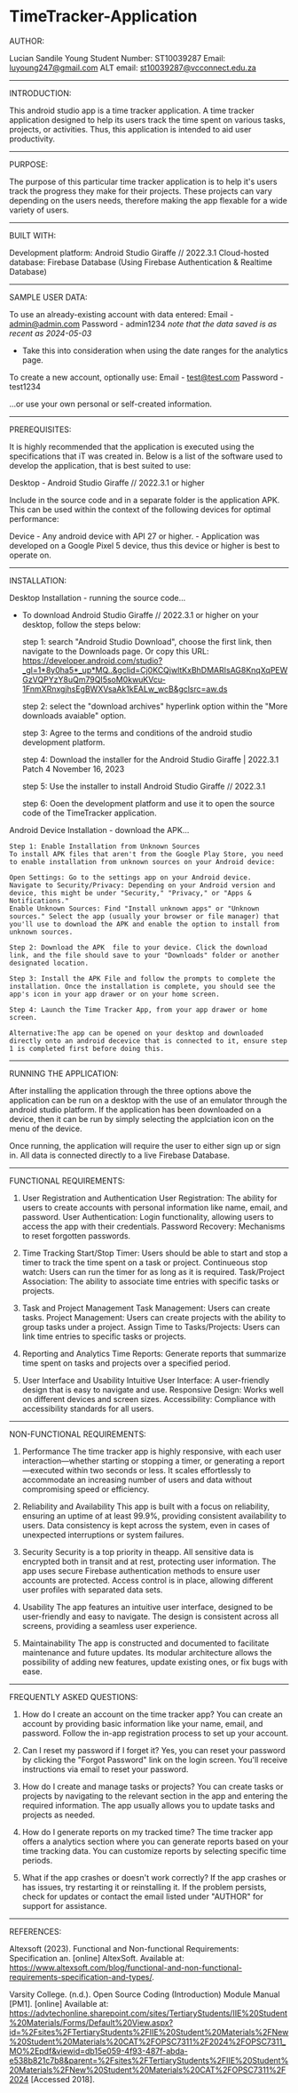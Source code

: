 # TimeTracker-Application

AUTHOR:

Lucian Sandile Young
Student Number: ST10039287
Email: luyoung247@gmail.com
ALT email: st10039287@vcconnect.edu.za

----------------------------------------------------------------------------------------------------
INTRODUCTION:

This android studio app is a time tracker application. A time tracker application designed to help its users track the time spent on various tasks, projects, or activities.
Thus, this application is intended to aid user productivity.

----------------------------------------------------------------------------------------------------
PURPOSE:

The purpose of this particular time tracker application is to help it's users track the progress they make for their projects. These projects can vary depending on the users
needs, therefore making the app flexable for a wide variety of users.

----------------------------------------------------------------------------------------------------
BUILT WITH:

Development platform: Android Studio Giraffe // 2022.3.1
Cloud-hosted database: Firebase Database (Using Firebase Authentication & Realtime Database)

----------------------------------------------------------------------------------------------------
SAMPLE USER DATA:

To use an already-existing account with data entered:
Email - admin@admin.com
Password - admin1234
*note that the data saved is as recent as 2024-05-03*
- Take this into consideration when using the date ranges for the analytics page.

To create a new account, optionally use:
Email - test@test.com
Password - test1234

...or use your own personal or self-created information.

----------------------------------------------------------------------------------------------------
PREREQUISITES:

It is highly recommended that the application is executed using the specifications that iT was created in. Below is a list of the software used to develop the application, that is best suited to use:

Desktop - Android Studio Giraffe // 2022.3.1 or higher

Include in the source code and in a separate folder is the application APK. This can be used within the context of the following devices for optimal performance:

Device  - Any android device with API 27 or higher.
	- Application was developed on a Google Pixel 5 device, thus this device or higher is best to operate on.
 
----------------------------------------------------------------------------------------------------
INSTALLATION:

Desktop Installation - running the source code...
- To download Android Studio Giraffe // 2022.3.1 or higher on your desktop, follow the steps below:

	step 1: search "Android Studio Download", choose the first link, then navigate to the Downloads page. 
	Or copy this URL: https://developer.android.com/studio?_gl=1*8y0ha5*_up*MQ..&gclid=Cj0KCQjwltKxBhDMARIsAG8KnqXqPEWGzVQPYzY8uQm79QI5soM0kwuKVcu-1FnmXRnxgjhsEgBWXVsaAk1kEALw_wcB&gclsrc=aw.ds

	step 2: select the "download archives" hyperlink option within the "More downloads avaiable" option.

	step 3: Agree to the terms and conditions of the android studio development platform.

	step 4: Download the installer for the Android Studio Giraffe | 2022.3.1 Patch 4 November 16, 2023

	step 5: Use the installer to install Android Studio Giraffe // 2022.3.1

	step 6: Ooen the development platform and use it to open the source code of the TimeTracker application.


Android Device Installation - download the APK...

	Step 1: Enable Installation from Unknown Sources
	To install APK files that aren't from the Google Play Store, you need to enable installation from unknown sources on your Android device:

	Open Settings: Go to the settings app on your Android device.
	Navigate to Security/Privacy: Depending on your Android version and device, this might be under "Security," "Privacy," or "Apps & Notifications."
	Enable Unknown Sources: Find "Install unknown apps" or "Unknown sources." Select the app (usually your browser or file manager) that you'll use to download the APK and enable the option to install from unknown sources.

	Step 2: Download the APK  file to your device. Click the download link, and the file should save to your "Downloads" folder or another designated location.

	Step 3: Install the APK File and follow the prompts to complete the installation. Once the installation is complete, you should see the app's icon in your app drawer or on your home screen.

	Step 4: Launch the Time Tracker App, from your app drawer or home screen.
	
	Alternative:The app can be opened on your desktop and downloaded directly onto an android decevice that is connected to it, ensure step 1 is completed first before doing this.
----------------------------------------------------------------------------------------------------
RUNNING THE APPLICATION:

After installing the application through the three options above the application can be run on a desktop with the use of an emulator through the android studio platform.
If the application has been downloaded on a device, then it can be run by simply selecting the applciation icon on the menu of the device.

Once running, the application will require the user to either sign up or sign in. All data is connected directly to a live Firebase Database.

----------------------------------------------------------------------------------------------------
FUNCTIONAL REQUIREMENTS:

1. User Registration and Authentication
	User Registration: The ability for users to create accounts with personal information like name, email, and password.
	User Authentication: Login functionality, allowing users to access the app with their credentials.
	Password Recovery: Mechanisms to reset forgotten passwords.

2. Time Tracking
	Start/Stop Timer: Users should be able to start and stop a timer to track the time spent on a task or project.
	Continueous stop watch: Users can run the timer for as long as it is required.
	Task/Project Association: The ability to associate time entries with specific tasks or projects.

3. Task and Project Management
	Task Management: Users can create tasks.
	Project Management: Users can create projects with the ability to group tasks under a project.
	Assign Time to Tasks/Projects: Users can link time entries to specific tasks or projects.

4. Reporting and Analytics
	Time Reports: Generate reports that summarize time spent on tasks and projects over a specified period.

5. User Interface and Usability
	Intuitive User Interface: A user-friendly design that is easy to navigate and use.
	Responsive Design: Works well on different devices and screen sizes.
	Accessibility: Compliance with accessibility standards for all users.
----------------------------------------------------------------------------------------------------
NON-FUNCTIONAL REQUIREMENTS:

1. Performance
	The time tracker app is highly responsive, with each user interaction—whether starting or stopping a timer, or generating a report—executed within two seconds or less. 
	It scales effortlessly to accommodate an increasing number of users and data without compromising speed or efficiency.

2. Reliability and Availability
	This app is built with a focus on reliability, ensuring an uptime of at least 99.9%, providing consistent availability to users. 
	Data consistency is kept across the system, even in cases of unexpected interruptions or system failures.

3. Security
	Security is a top priority in theapp. All sensitive data is encrypted both in transit and at rest, protecting user information. 
	The app uses secure Firebase authentication methods to ensure user accounts are protected. Access control is in place, allowing different user profiles with separated data sets.

4. Usability
	The app features an intuitive user interface, designed to be user-friendly and easy to navigate. 
	The design is consistent across all screens, providing a seamless user experience.

5. Maintainability
The app is constructed and documented to facilitate maintenance and future updates. 
	Its modular architecture allows the possibility of adding new features, update existing ones, or fix bugs with ease.
----------------------------------------------------------------------------------------------------
FREQUENTLY ASKED QUESTIONS:

1. How do I create an account on the time tracker app?
	You can create an account by providing basic information like your name, email, and password. Follow the in-app registration process to set up your account.

2. Can I reset my password if I forget it?
	Yes, you can reset your password by clicking the "Forgot Password" link on the login screen. You'll receive instructions via email to reset your password.

3. How do I create and manage tasks or projects?
	You can create tasks or projects by navigating to the relevant section in the app and entering the required information. The app usually allows you to update tasks and projects as needed.

4. How do I generate reports on my tracked time?
	The time tracker app offers a analytics section where you can generate reports based on your time tracking data. You can customize reports by selecting specific time periods.

5. What if the app crashes or doesn't work correctly?
	If the app crashes or has issues, try restarting it or reinstalling it. If the problem persists, check for updates or contact the email listed under "AUTHOR" for support for assistance.
----------------------------------------------------------------------------------------------------
REFERENCES:

Altexsoft (2023). Functional and Non-functional Requirements: Specification an. [online] AltexSoft. Available at: https://www.altexsoft.com/blog/functional-and-non-functional-requirements-specification-and-types/.

‌Varsity College. (n.d.). Open Source Coding (Introduction) Module Manual [PM1]. [online] Available at: 
https://advtechonline.sharepoint.com/sites/TertiaryStudents/IIE%20Student%20Materials/Forms/Default%20View.aspx?id=%2Fsites%2FTertiaryStudents%2FIIE%20Student%20Materials%2FNew%20Student%20Materials%20CAT%2FOPSC7311%2F2024%2FOPSC7311_MO%2Epdf&viewid=db15e059-4f93-487f-abda-e538b821c7b8&parent=%2Fsites%2FTertiaryStudents%2FIIE%20Student%20Materials%2FNew%20Student%20Materials%20CAT%2FOPSC7311%2F2024 [Accessed 2018].

‌

